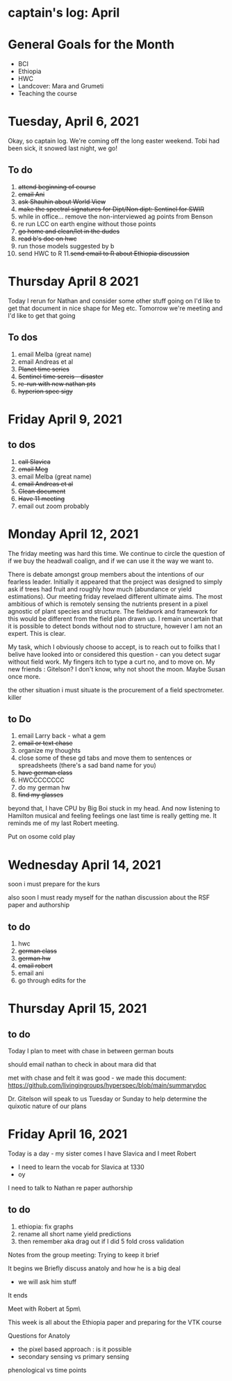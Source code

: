 
# captain's log: April

# General Goals for the Month
- BCI
- Ethiopia
- HWC
- Landcover: Mara and Grumeti
- Teaching the course


# Tuesday, April 6, 2021

Okay, so captain log. We're coming off the long easter weekend. Tobi had been sick, it snowed last night, we go! 


## To do 

1. ~~attend beginning of course~~
2. ~~email Ani~~
3. ~~ask Shauhin about World View~~
4. ~~make the spectral signatures for Dipt/Non dipt: Sentinel for SWIR~~
5. while in office... remove the non-interviewed ag points from Benson 
6. re run LCC on earth engine without those points
7. ~~go home and clean/let in the dudes~~
8. ~~read b's doc on hwc~~
9. run those models suggested by b
10. send HWC to R
11.~~send email to R about Ethiopia discussion~~

# Thursday April 8 2021
Today I rerun for Nathan and consider some other stuff going on 
I'd like to get that document in nice shape for Meg etc. Tomorrow we're meeting and I'd like to get that going 

## To dos 
1. email Melba (great name)
2. email Andreas et al
3. ~~Planet time series~~ 
4. ~~Sentinel time sereis - disaster~~
5. ~~re-run with new nathan pts~~
6. ~~hyperion spec sigy~~

# Friday April 9, 2021

## to dos
1. ~~call Slavica~~
2. ~~email Meg~~
3. email Melba (great name)
4. ~~email Andreas et al~~
5. ~~Clean document~~
6. ~~Have 11 meeting~~
7. email out zoom probably 

# Monday April 12, 2021

The friday meeting was hard this time. We continue to circle the question of if we buy the headwall coalign, and if we can use it the way we want to. 
 
There is debate amongst group members about the intentions of our fearless leader. Initially it appeared that the project was designed to simply ask if trees had fruit and roughly how much (abundance or yield estimations). Our meeting friday revelaed different ultimate aims. The most ambitious of which is remotely sensing the nutrients present in a pixel agnostic of plant species and structure. The fieldwork and framework for this would be different from the field plan drawn up.  I remain uncertain that it is possible to detect bonds without nod to structure, however I am not an expert. This is clear. 

My task, which I obviously choose to accept, is to reach out to foilks that I belive have looked into or considered this question - can you detect sugar without field work. My fingers itch to type a curt no, and to move on. My new friends : Gitelson? I don't know, why not shoot the moon. Maybe Susan once more. 


the other situation i must situate is the procurement of a field spectrometer. killer


## to Do

1. email Larry back - what a gem
2. ~~email or text chase~~ 
3. organize my thoughts
4. close some of these gd tabs and move them to sentences or spreadsheets (there's a sad band name for you) 
5. ~~have german class~~
6. HWCCCCCCCC 
7. do my german hw 
8. ~~find my glasses~~ 

beyond that, I have CPU by Big Boi stuck in my head. And now listening to Hamilton musical and feeling feelings 
one last time is really getting me. It reminds me of my last Robert meeting.

Put on osome cold play 

# Wednesday April 14, 2021

soon i must prepare for the kurs


also soon I must ready myself for the nathan discussion about the RSF paper and authorship

## to do 

1. hwc
2. ~~german class~~
3. ~~german hw~~
4. ~~email robert~~
5. email ani 
6. go through edits for the 

# Thursday April 15, 2021

## to do 

Today I plan to meet with chase in between german bouts 

should email nathan to check in about mara 
did that 

met with chase and felt it was good - we made this document: https://github.com/livingingroups/hyperspec/blob/main/summarydoc

Dr. Gitelson will speak to us Tuesday or Sunday to help determine the quixotic nature of our plans 

# Friday April 16, 2021

Today is a day - my sister comes 
I have Slavica and I  meet Robert 
- I need to learn the vocab for Slavica at 1330 
- oy 

I need to talk to Nathan re paper authorship 


## to do 
1. ethiopia: fix graphs 
2. rename all short name yield predictions 
3. then remember aka drag out if I did 5 fold cross validation 


Notes from the group meeting: Trying to keep it brief 

It begins 
we Briefly discuss anatoly and how he is a big deal 

- we will ask him stuff 



It ends 

Meet with Robert at 5pm\



This week is all about the Ethiopia paper and preparing for the VTK course


Questions for Anatoly 

- the pixel based approach : is it possible 
- secondary sensing vs primary sensing 

phenological vs time points
